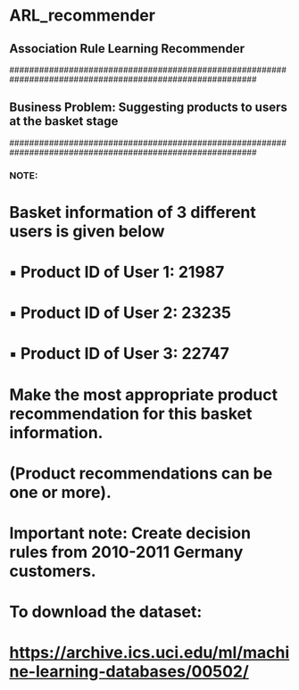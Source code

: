 # ARL_recommender
## Association Rule Learning Recommender
##########################################################################################################
## Business Problem: Suggesting products to users at the basket stage
##########################################################################################################
### NOTE:
# Basket information of 3 different users is given below
# ▪ Product ID of User 1: 21987
# ▪ Product ID of User 2: 23235
# ▪ Product ID of User 3: 22747

# Make the most appropriate product recommendation for this basket information.
# (Product recommendations can be one or more).
# Important note: Create decision rules from 2010-2011 Germany customers.

# To download the dataset:
# https://archive.ics.uci.edu/ml/machine-learning-databases/00502/

